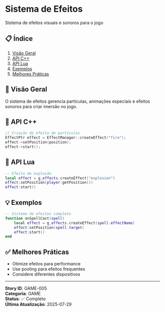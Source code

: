 # Sistema de Efeitos

Sistema de efeitos visuais e sonoros para o jogo

## 📋 Índice
1. [Visão Geral](#visão-geral)
2. [API C++](#api-c)
3. [API Lua](#api-lua)
4. [Exemplos](#exemplos)
5. [Melhores Práticas](#melhores-práticas)

## 🎯 Visão Geral

O sistema de efeitos gerencia partículas, animações especiais e efeitos sonoros para criar imersão no jogo.

## 🔧 API C++

```cpp
// Criação de efeito de partículas
EffectPtr effect = EffectManager::createEffect("fire");
effect->setPosition(position);
effect->start();
```

## 🐍 API Lua

```lua
-- Efeito de explosão
local effect = g_effects.createEffect("explosion")
effect:setPosition(player:getPosition())
effect:start()
```

## 💡 Exemplos

```lua
-- Sistema de efeitos completo
function onSpellCast(spell)
    local effect = g_effects.createEffect(spell.effectName)
    effect:setPosition(spell.target)
    effect:start()
end
```

## ✅ Melhores Práticas

- Otimize efeitos para performance
- Use pooling para efeitos frequentes
- Considere diferentes dispositivos

---

**Story ID**: GAME-005  
**Categoria**: GAME  
**Status**: ✅ Completo  
**Última Atualização**: 2025-07-29
